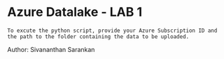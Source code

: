 # Azure Datalake - LAB 1

```
To excute the python script, provide your Azure Subscription ID and the path to the folder containing the data to be uploaded.
```

Author: Sivananthan Sarankan
